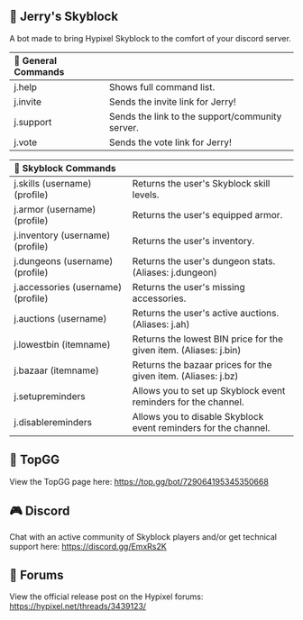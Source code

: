 ## 🏰 Jerry's Skyblock
A bot made to bring Hypixel Skyblock to the comfort of your discord server.

| 💫 General Commands | |
| :--- | --- |
| j.help	| Shows full command list. |
| j.invite	| Sends the invite link for Jerry! |
| j.support	| Sends the link to the support/community server. |
| j.vote	| Sends the vote link for Jerry! |

| 🌟 Skyblock Commands | |
| :--- | --- |
| j.skills (username) (profile)	| Returns the user's Skyblock skill levels. |
| j.armor (username) (profile)	| Returns the user's equipped armor. |
| j.inventory (username) (profile)	| Returns the user's inventory. |
| j.dungeons (username) (profile)	| Returns the user's dungeon stats. (Aliases: j.dungeon) |
| j.accessories (username) (profile)	| Returns the user's missing accessories. |
| j.auctions (username)	| Returns the user's active auctions. (Aliases: j.ah) |
| j.lowestbin (itemname)	| Returns the lowest BIN price for the given item. (Aliases: j.bin) |
| j.bazaar (itemname)	| Returns the bazaar prices for the given item. (Aliases: j.bz) |
| j.setupreminders	| Allows you to set up Skyblock event reminders for the channel. |
| j.disablereminders	| Allows you to disable Skyblock event reminders for the channel. |
 
## 💠 TopGG
View the TopGG page here: https://top.gg/bot/729064195345350668

## 🎮 Discord
Chat with an active community of Skyblock players and/or get technical support here: https://discord.gg/EmxRs2K

## 📜 Forums
View the official release post on the Hypixel forums: https://hypixel.net/threads/3439123/
